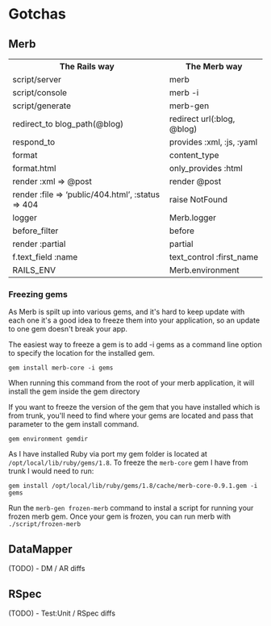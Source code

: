 # Gotchas

## Merb
<table>
    <th>
        The Rails way
    </th>
    <th>
        The Merb way
    </th>
    <tr>
        <td>
            script/server
        </td>
        <td>
            merb
        </td>
    </tr>
    <tr>
        <td>
            script/console
        </td>
        <td>
            merb -i
        </td>
    </tr>
    <tr>
        <td>
            script/generate
        </td>
        <td>
            merb-gen
        </td>
    </tr>
    <tr>
        <td>
           redirect_to blog_path(@blog)
        </td>
        <td>
           redirect url(:blog, @blog)
        </td>
    </tr>
    <tr>
        <td>
           respond_to
        </td>
        <td>
           provides :xml, :js, :yaml
        </td>
    </tr>
    <tr>
        <td>
           format
        </td>
        <td>
           content_type
        </td>
    </tr>
    <tr>
        <td>
          format.html
        </td>
        <td>
           only_provides :html
        </td>
    </tr>
    <tr>
        <td>
           render :xml => @post
        </td>
        <td>
           render @post
        </td>
    </tr>
    <tr>
        <td>
          render :file => ‘public/404.html’, :status => 404
        </td>
        <td>
           raise NotFound
        </td>
    </tr>
    <tr>
        <td>
          logger
        </td>
        <td>
           Merb.logger
        </td>
    </tr>
    <tr>
        <td>
          before_filter
        </td>
        <td>
           before
        </td>
    </tr>
    <tr>
        <td>
          render :partial
        </td>
        <td>
           partial
        </td>
    </tr>
    <tr>
        <td>
          f.text_field :name
        </td>
        <td>
          text_control :first_name
        </td>
    </tr>
    <tr>
        <td>
          RAILS_ENV
        </td>
        <td>
          Merb.environment
        </td>
    </tr>    
</table>

### Freezing gems
As Merb is spilt up into various gems, and it's hard to keep update with each one it's a good idea to freeze them into your application, so an update to one gem doesn't break your app.

The easiest way to freeze a gem is to add -i gems as a command line option to specify the location for the installed gem.

    gem install merb-core -i gems

When running this command from the root of your merb application, it will install the gem inside the gem directory

If you want to freeze the version of the gem that you have installed which is from trunk, you'll need to find where your gems are located and pass that parameter to the gem install command.

    gem environment gemdir
    
As I have installed Ruby via port my gem folder is located at `/opt/local/lib/ruby/gems/1.8`.
To freeze the `merb-core` gem I have from trunk I would need to run:

    gem install /opt/local/lib/ruby/gems/1.8/cache/merb-core-0.9.1.gem -i gems


Run the `merb-gen frozen-merb` command to instal a script for running your frozen merb gem. Once your gem is frozen, you can run merb with `./script/frozen-merb`

## DataMapper
(TODO) - DM / AR diffs

## RSpec

(TODO) - Test:Unit / RSpec diffs
